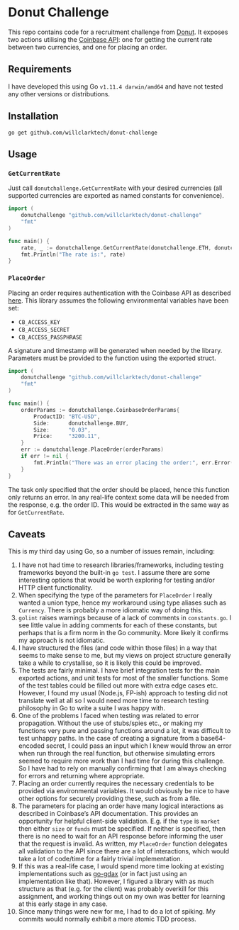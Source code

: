 # Donut Challenge

This repo contains code for a recruitment challenge from [Donut](trydonut.com).
It exposes two actions utilising the [Coinbase
API](https://docs.pro.coinbase.com/): one for getting the current rate between
two currencies, and one for placing an order.

## Requirements

I have developed this using Go `v1.11.4 darwin/amd64` and have not tested any
other versions or distributions.

## Installation

```
go get github.com/willclarktech/donut-challenge
```

## Usage

### `GetCurrentRate`

Just call `donutchallenge.GetCurrentRate` with your desired currencies (all
supported currencies are exported as named constants for convenience).

```go
import (
	donutchallenge "github.com/willclarktech/donut-challenge"
	"fmt"
)

func main() {
	rate, _ := donutchallenge.GetCurrentRate(donutchallenge.ETH, donutchallenge.USD)
	fmt.Println("The rate is:", rate)
}
```

### `PlaceOrder`

Placing an order requires authentication with the Coinbase API as described
[here](https://docs.pro.coinbase.com/#creating-a-request). This library assumes
the following environmental variables have been set:

- `CB_ACCESS_KEY`
- `CB_ACCESS_SECRET`
- `CB_ACCESS_PASSPHRASE`

A signature and timestamp will be generated when needed by the library.
Parameters must be provided to the function using the exported struct.

```go
import (
	donutchallenge "github.com/willclarktech/donut-challenge"
	"fmt"
)

func main() {
	orderParams := donutchallenge.CoinbaseOrderParams{
		ProductID: "BTC-USD",
		Side:      donutchallenge.BUY,
		Size:      "0.03",
		Price:     "3200.11",
	}
	err := donutchallenge.PlaceOrder(orderParams)
	if err != nil {
		fmt.Println("There was an error placing the order:", err.Error())
	}
}
```

The task only specified that the order should be placed, hence this function
only returns an error. In any real-life context some data will be needed from
the response, e.g. the order ID. This would be extracted in the same way as for `GetCurrentRate`.

## Caveats

This is my third day using Go, so a number of issues remain, including:

1. I have not had time to research libraries/frameworks, including testing frameworks beyond the built-in `go test`. I assume there are some interesting options that would be worth exploring for testing and/or HTTP client functionality.
1. When specifying the type of the parameters for `PlaceOrder` I really wanted a union type, hence my workaround using type aliases such as `Currency`. There is probably a more idiomatic way of doing this.
1. `golint` raises warnings because of a lack of comments in `constants.go`. I see little value in adding comments for each of these constants, but perhaps that is a firm norm in the Go community. More likely it confirms my approach is not idiomatic.
1. I have structured the files (and code within those files) in a way that seems to make sense to me, but my views on project structure generally take a while to crystallise, so it is likely this could be improved.
1. The tests are fairly minimal. I have brief integration tests for the main exported actions, and unit tests for most of the smaller functions. Some of the test tables could be filled out more with extra edge cases etc. However, I found my usual (Node.js, FP-ish) approach to testing did not translate well at all so I would need more time to research testing philosophy in Go to write a suite I was happy with.
1. One of the problems I faced when testing was related to error propagation. Without the use of stubs/spies etc., or making my functions very pure and passing functions around a lot, it was difficult to test unhappy paths. In the case of creating a signature from a base64-encoded secret, I could pass an input which I knew would throw an error when run through the real function, but otherwise simulating errors seemed to require more work than I had time for during this challenge. So I have had to rely on manually confirming that I am always checking for errors and returning where appropriate.
1. Placing an order currently requires the necessary credentials to be provided via environmental variables. It would obviously be nice to have other options for securely providing these, such as from a file.
1. The parameters for placing an order have many logical interactions as described in Coinbase’s API documentation. This provides an opportunity for helpful client-side validation. E.g. if the `type` is `market` then either `size` or `funds` must be specified. If neither is specified, then there is no need to wait for an API response before informing the user that the request is invalid. As written, my `PlaceOrder` function delegates all validation to the API since there are a lot of interactions, which would take a lot of code/time for a fairly trivial implementation.
1. If this was a real-life case, I would spend more time looking at existing implementations such as [go-gdax](https://github.com/preichenberger/go-gdax) (or in fact just using an implementation like that). However, I figured a library with as much structure as that (e.g. for the client) was probably overkill for this assignment, and working things out on my own was better for learning at this early stage in any case.
1. Since many things were new for me, I had to do a lot of spiking. My commits would normally exhibit a more atomic TDD process.
